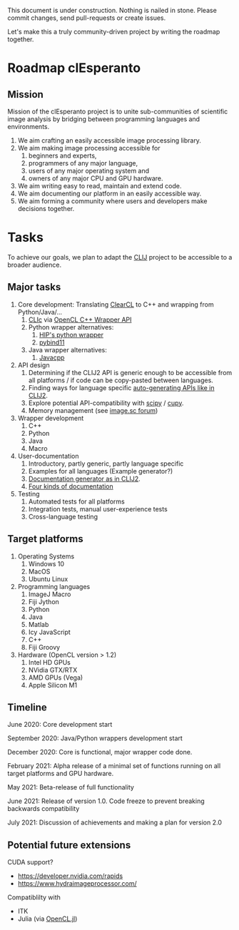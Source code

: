 This document is under construction. 
Nothing is nailed in stone. 
Please commit changes, send pull-requests or create issues.

Let's make this a truly community-driven project by writing the roadmap together.


# Roadmap clEsperanto
## Mission 
Mission of the clEsperanto project is to unite sub-communities of scientific image analysis by bridging between 
programming languages and environments. 

1. We aim crafting an easily accessible image processing library.
2. We aim making image processing accessible for
   1. beginners and experts,
   2. programmers of any major language,
   3. users of any major operating system and
   4. owners of any major CPU and GPU hardware.
3. We aim writing easy to read, maintain and extend code.
4. We aim documenting our platform in an easily accessible way.
5. We aim forming a community where users and developers make decisions together.

# Tasks
To achieve our goals, we plan to adapt the [CLIJ](https://clij.github.io/) project to be accessible to a 
broader audience.

## Major tasks
1. Core development: Translating [ClearCL](https://github.com/clij/clij-clearcl) to C++ and wrapping from Python/Java/...
   1. [CLIc](https://github.com/clEsperanto/CLIc_prototype) via [OpenCL C++ Wrapper API](https://www.khronos.org/registry/OpenCL/specs/opencl-cplusplus-1.2.pdf)
   2. Python wrapper alternatives:
       1. [HIP's python wrapper](https://github.com/ericwait/hydra-image-processor)
       2. [pybind11](https://github.com/pybind/pybind11)
   3. Java wrapper alternatives:
       1. [Javacpp](https://github.com/bytedeco/javacpp)
2. API design
   1. Determining if the CLIJ2 API is generic enough to be accessible from all platforms / if code can be copy-pasted between languages.
   2. Finding ways for language specific [auto-generating APIs like in CLIJ2](https://github.com/clij/clij2-code-generators/blob/master/src/test/java/net/haesleinhuepf/clijx/codegenerator/OpGenerator.java). 
   3. Explore potential API-compatibility with [scipy](https://www.scipy.org/) / [cupy](https://cupy.dev/).
   4. Memory management (see [image.sc forum](https://forum.image.sc/t/clesperanto-getmemory/46323))
2. Wrapper development
   1. C++
   2. Python
   3. Java
   4. Macro
3. User-documentation
   1. Introductory, partly generic, partly language specific
   2. Examples for all languages (Example generator?)
   3. [Documentation generator as in CLIJ2](https://github.com/clij/clij2-code-generators/blob/master/src/test/java/net/haesleinhuepf/clijx/codegenerator/DocumentationGenerator.java).
   4. [Four kinds of documentation](https://www.writethedocs.org/videos/eu/2017/the-four-kinds-of-documentation-and-why-you-need-to-understand-what-they-are-daniele-procida/)
4. Testing
   1. Automated tests for all platforms
   2. Integration tests, manual user-experience tests
   3. Cross-language testing

## Target platforms
1. Operating Systems
   1. Windows 10
   2. MacOS
   3. Ubuntu Linux
2. Programming languages
   1. ImageJ Macro
   2. Fiji Jython
   3. Python
   4. Java
   5. Matlab
   6. Icy JavaScript
   7. C++
   8. Fiji Groovy
3. Hardware (OpenCL version > 1.2)
   1. Intel HD GPUs
   2. NVidia GTX/RTX
   3. AMD GPUs (Vega)
   4. Apple Silicon M1

## Timeline

June 2020: Core development start

September 2020: Java/Python wrappers development start

December 2020: Core is functional, major wrapper code done.

February 2021: Alpha release of a minimal set of functions running on all target platforms and GPU hardware.

May 2021: Beta-release of full functionality

June 2021: Release of version 1.0. Code freeze to prevent breaking backwards compatibility

July 2021: Discussion of achievements and making a plan for version 2.0

## Potential future extensions
CUDA support?
* https://developer.nvidia.com/rapids
* https://www.hydraimageprocessor.com/

Compatiblilty with
* ITK
* Julia (via [OpenCL.jl](https://github.com/JuliaGPU/OpenCL.jl))
